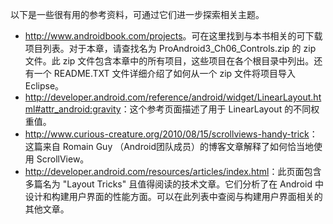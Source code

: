 以下是一些很有用的参考资料，可通过它们进一步探索相关主题。

+ <http://www.androidbook.com/projects>。可在这里找到与本书相关的可下载项目列表。对于本章，请查找名为 ProAndroid3_Ch06_Controls.zip 的 zip 文件。此 zip 文件包含本章中的所有项目，这些项目在各个根目录中列出。还有一个 README.TXT 文件详细介绍了如何从一个 zip 文件将项目导入 Eclipse。
+ <http://developer.android.com/reference/android/widget/LinearLayout.html#attr_android:gravity>：这个参考页面描述了用于 LinearLayout 的不同权重值。
+ <http://www.curious-creature.org/2010/08/15/scrollviews-handy-trick>：这篇来自 Romain Guy （Android团队成员）的博客文章解释了如何恰当地使用 ScrollView。
+ <http://developer.android.com/resources/articles/index.html>：此页面包含多篇名为 "Layout Tricks" 且值得阅读的技术文章。它们分析了在 Android 中设计和构建用户界面的性能方面。可以在此列表中查阅与构建用户界面相关的其他文章。
